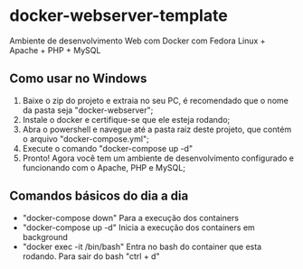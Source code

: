 # docker-webserver-template
Ambiente de desenvolvimento Web com Docker com Fedora Linux + Apache + PHP + MySQL

## Como usar no Windows
1) Baixe o zip do projeto e extraia no seu PC, é recomendado que o nome da pasta seja "docker-webserver";
2) Instale o docker e certifique-se que ele esteja rodando;
3) Abra o powershell e navegue até a pasta raiz deste projeto, que contém o arquivo "docker-compose.yml";
4) Execute o comando "docker-compose up -d"
5) Pronto! Agora você tem um ambiente de desenvolvimento configurado e funcionando com o Apache, PHP e MySQL;

## Comandos básicos do dia a dia
- "docker-compose down" Para a execução dos containers
- "docker-compose up -d" Inicia a execução dos containers em background
- "docker exec -it <ID DO CONTAINER> /bin/bash" Entra no bash do container que esta rodando. Para sair do bash "ctrl + d"